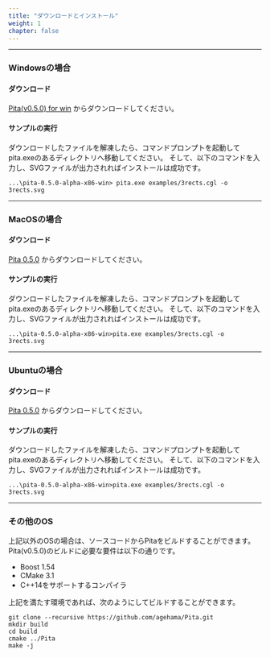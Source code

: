 ```yaml
---
title: "ダウンロードとインストール"
weight: 1
chapter: false
---
```


---

### Windowsの場合
#### ダウンロード

[Pita(v0.5.0) for win](https://github.com/agehama/Pita/releases/download/v_0.5.0/pita-0.5.0-alpha-x86-win.zip) からダウンロードしてください。

#### サンプルの実行
ダウンロードしたファイルを解凍したら、コマンドプロンプトを起動してpita.exeのあるディレクトリへ移動してください。
そして、以下のコマンドを入力し、SVGファイルが出力されればインストールは成功です。
```
...\pita-0.5.0-alpha-x86-win> pita.exe examples/3rects.cgl -o 3rects.svg
```

---
### MacOSの場合
#### ダウンロード

[Pita 0.5.0](https://github.com/agehama/Pita/releases/download/v_0.5.0/pita-0.5.0-alpha-x86-win.zip) からダウンロードしてください。

#### サンプルの実行
ダウンロードしたファイルを解凍したら、コマンドプロンプトを起動してpita.exeのあるディレクトリへ移動してください。
そして、以下のコマンドを入力し、SVGファイルが出力されればインストールは成功です。
```
...\pita-0.5.0-alpha-x86-win>pita.exe examples/3rects.cgl -o 3rects.svg
```


---
### Ubuntuの場合
#### ダウンロード

[Pita 0.5.0](https://github.com/agehama/Pita/releases/download/v_0.5.0/pita-0.5.0-alpha-x86-win.zip) からダウンロードしてください。

#### サンプルの実行
ダウンロードしたファイルを解凍したら、コマンドプロンプトを起動してpita.exeのあるディレクトリへ移動してください。
そして、以下のコマンドを入力し、SVGファイルが出力されればインストールは成功です。
```
...\pita-0.5.0-alpha-x86-win>pita.exe examples/3rects.cgl -o 3rects.svg
```


---

### その他のOS
上記以外のOSの場合は、ソースコードからPitaをビルドすることができます。
Pita(v0.5.0)のビルドに必要な要件は以下の通りです。

- Boost 1.54
- CMake 3.1
- C++14をサポートするコンパイラ

上記を満たす環境であれば、次のようにしてビルドすることができます。
```
git clone --recursive https://github.com/agehama/Pita.git
mkdir build
cd build
cmake ../Pita
make -j
```